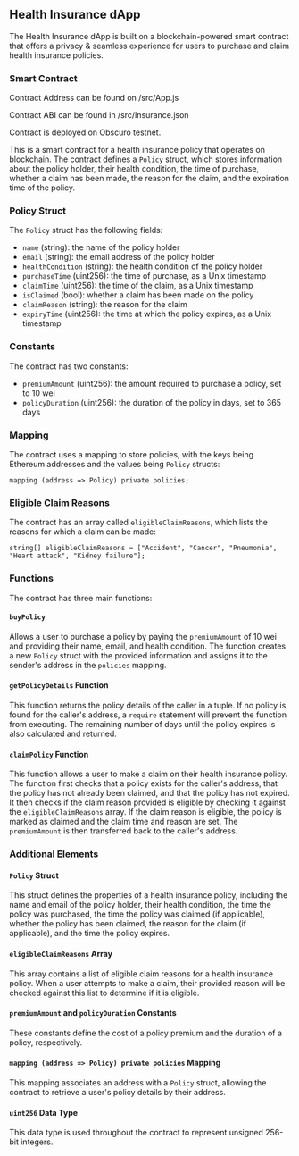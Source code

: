 ## Health Insurance dApp

The Health Insurance dApp is built on a blockchain-powered smart contract that offers a privacy & seamless experience for users to purchase and claim health insurance policies.

### Smart Contract

Contract Address can be found on /src/App.js

Contract ABI can be found in /src/Insurance.json

Contract is deployed on Obscuro testnet.

This is a smart contract for a health insurance policy that operates on blockchain. The contract defines a `Policy` struct, which stores information about the policy holder, their health condition, the time of purchase, whether a claim has been made, the reason for the claim, and the expiration time of the policy.

### Policy Struct

The `Policy` struct has the following fields:

-   `name` (string): the name of the policy holder
-   `email` (string): the email address of the policy holder
-   `healthCondition` (string): the health condition of the policy holder
-   `purchaseTime` (uint256): the time of purchase, as a Unix timestamp
-   `claimTime` (uint256): the time of the claim, as a Unix timestamp
-   `isClaimed` (bool): whether a claim has been made on the policy
-   `claimReason` (string): the reason for the claim
-   `expiryTime` (uint256): the time at which the policy expires, as a Unix timestamp

### Constants

The contract has two constants:

-   `premiumAmount` (uint256): the amount required to purchase a policy, set to 10 wei
-   `policyDuration` (uint256): the duration of the policy in days, set to 365 days

### Mapping

The contract uses a mapping to store policies, with the keys being Ethereum addresses and the values being `Policy` structs:

    mapping (address => Policy) private policies;
    
### Eligible Claim Reasons

The contract has an array called `eligibleClaimReasons`, which lists the reasons for which a claim can be made:

    string[] eligibleClaimReasons = ["Accident", "Cancer", "Pneumonia", "Heart attack", "Kidney failure"];

### Functions

The contract has three main functions:

#### `buyPolicy`

Allows a user to purchase a policy by paying the `premiumAmount` of 10 wei and providing their name, email, and health condition. The function creates a new `Policy` struct with the provided information and assigns it to the sender's address in the `policies` mapping.

#### `getPolicyDetails` Function

This function returns the policy details of the caller in a tuple. If no policy is found for the caller's address, a `require` statement will prevent the function from executing. The remaining number of days until the policy expires is also calculated and returned.

#### `claimPolicy` Function

This function allows a user to make a claim on their health insurance policy. The function first checks that a policy exists for the caller's address, that the policy has not already been claimed, and that the policy has not expired. It then checks if the claim reason provided is eligible by checking it against the `eligibleClaimReasons` array. If the claim reason is eligible, the policy is marked as claimed and the claim time and reason are set. The `premiumAmount` is then transferred back to the caller's address.

### Additional Elements

#### `Policy` Struct

This struct defines the properties of a health insurance policy, including the name and email of the policy holder, their health condition, the time the policy was purchased, the time the policy was claimed (if applicable), whether the policy has been claimed, the reason for the claim (if applicable), and the time the policy expires.

#### `eligibleClaimReasons` Array

This array contains a list of eligible claim reasons for a health insurance policy. When a user attempts to make a claim, their provided reason will be checked against this list to determine if it is eligible.

#### `premiumAmount` and `policyDuration` Constants

These constants define the cost of a policy premium and the duration of a policy, respectively.

#### `mapping (address => Policy) private policies` Mapping

This mapping associates an address with a `Policy` struct, allowing the contract to retrieve a user's policy details by their address.

#### `uint256` Data Type

This data type is used throughout the contract to represent unsigned 256-bit integers.
